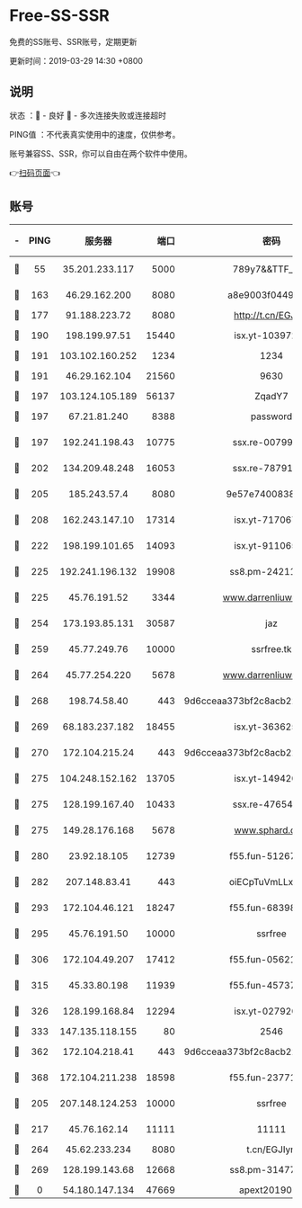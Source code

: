 # Free-SS-SSR

免费的SS账号、SSR账号，定期更新

更新时间：2019-03-29 14:30 +0800

## 说明

状态     ：🙂 - 良好 🙁 - 多次连接失败或连接超时

PING值   ：不代表真实使用中的速度，仅供参考。

账号兼容SS、SSR，你可以自由在两个软件中使用。

👉[扫码页面](https://liesauer.github.io/Free-SS-SSR/)👈

## 账号

|-|PING|服务器|端口|密码|加密方式|区域|
|:----:|:----:|:-----:|-----:|:----:|:----:|:----:|
|🙂|55|35.201.233.117|5000|789y7&&TTF_+><|aes-256-cfb|US|
|🙂|163|46.29.162.200|8080|a8e9003f0449cea5|chacha20-ietf|RU|
|🙂|177|91.188.223.72|8080|http://t.cn/EGJIyrl|rc4-md5|RU|
|🙂|190|198.199.97.51|15440|isx.yt-10397236|aes-256-cfb|US|
|🙂|191|103.102.160.252|1234|1234|rc4-md5|JP|
|🙂|191|46.29.162.104|21560|9630|aes-128-ctr|RU|
|🙂|197|103.124.105.189|56137|ZqadY7|chacha20|US|
|🙂|197|67.21.81.240|8388|password|aes-256-cfb|US|
|🙂|197|192.241.198.43|10775|ssx.re-00799891|aes-256-cfb|US|
|🙂|202|134.209.48.248|16053|ssx.re-78791809|aes-256-cfb|US|
|🙂|205|185.243.57.4|8080|9e57e7400838a01e|chacha20-ietf|US|
|🙂|208|162.243.147.10|17314|isx.yt-71706749|aes-256-cfb|US|
|🙂|222|198.199.101.65|14093|isx.yt-91106596|aes-256-cfb|US|
|🙂|225|192.241.196.132|19908|ss8.pm-24211927|aes-256-cfb|US|
|🙂|225|45.76.191.52|3344|www.darrenliuwei.com|aes-256-cfb|JP|
|🙂|254|173.193.85.131|30587|jaz|aes-256-cfb|US|
|🙂|259|45.77.249.76|10000|ssrfree.tk|aes-256-cfb|SG|
|🙂|264|45.77.254.220|5678|www.darrenliuwei.com|aes-256-cfb|SG|
|🙂|268|198.74.58.40|443|9d6cceaa373bf2c8acb22e60b6a58be6|aes-256-cfb|US|
|🙂|269|68.183.237.182|18455|isx.yt-36362513|aes-256-cfb|SG|
|🙂|270|172.104.215.24|443|9d6cceaa373bf2c8acb22e60b6a58be6|aes-256-cfb|US|
|🙂|275|104.248.152.162|13705|isx.yt-14942092|aes-256-cfb|SG|
|🙂|275|128.199.167.40|10433|ssx.re-47654308|aes-256-cfb|SG|
|🙂|275|149.28.176.168|5678|www.sphard.com|aes-256-cfb|AU|
|🙂|280|23.92.18.105|12739|f55.fun-51267989|aes-256-cfb|US|
|🙂|282|207.148.83.41|443|oiECpTuVmLLxk4Ts|aes-256-cfb|AU|
|🙂|293|172.104.46.121|18247|f55.fun-68398451|aes-256-cfb|SG|
|🙂|295|45.76.191.50|10000|ssrfree|aes-256-cfb|SG|
|🙂|306|172.104.49.207|17412|f55.fun-05621205|aes-256-cfb|SG|
|🙂|315|45.33.80.198|11939|f55.fun-45737908|aes-256-cfb|US|
|🙂|326|128.199.168.84|12294|isx.yt-02792021|aes-256-cfb|SG|
|🙂|333|147.135.118.155|80|2546|chacha20|US|
|🙂|362|172.104.218.41|443|9d6cceaa373bf2c8acb22e60b6a58be6|aes-256-cfb|US|
|🙂|368|172.104.211.238|18598|f55.fun-23771534|aes-256-cfb|US|
|🙂|205|207.148.124.253|10000|ssrfree|aes-256-cfb|SG|
|🙂|217|45.76.162.14|11111|11111|aes-256-cfb|SG|
|🙂|264|45.62.233.234|8080|t.cn/EGJIyrl|rc4-md5|CA|
|🙂|269|128.199.143.68|12668|ss8.pm-31477176|aes-256-cfb|SG|
|🙁|0|54.180.147.134|47669|apext2019001|chacha20|KR|
